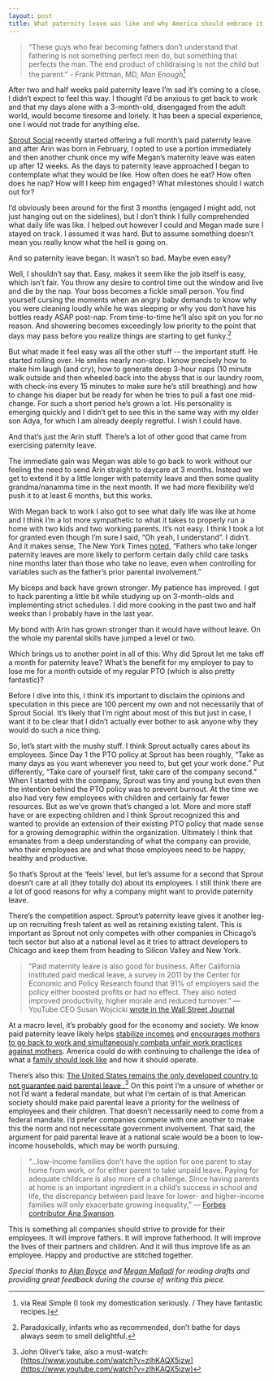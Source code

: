 ```yaml
---
layout: post
title: What paternity leave was like and why America should embrace it
---
```


> “These guys who fear becoming fathers don’t understand that fathering is not something perfect men do, but something that perfects the man. The end product of childraising is not the child but the parent.” - Frank Pittman, MD, _Man Enough_[^1]

After two and half weeks paid paternity leave I’m sad it’s coming to a close. I didn’t expect to feel this way. I thought I’d be anxious to get back to work and that my days alone with a 3-month-old, disengaged from the adult world, would become tiresome and lonely. It has been a special experience, one I would not trade for anything else. 

[Sprout Social](http://www.sproutsocial.com) recently started offering a full month’s paid paternity leave and after Arin was born in February, I opted to use a portion immediately and then another chunk once my wife Megan’s maternity leave was eaten up after 12 weeks. As the days to paternity leave approached I began to contemplate what they would be like. How often does he eat? How often does he nap? How will I keep him engaged? What milestones should I watch out for?

I’d obviously been around for the first 3 months (engaged I might add, not just hanging out on the sidelines), but I don’t think I fully comprehended what daily life was like. I helped out however I could and Megan made sure I stayed on track. I assumed it was hard. But to assume something doesn’t mean you really know what the hell is going on. 

And so paternity leave began. It wasn’t so bad. Maybe even easy?

Well, I shouldn’t say that. Easy, makes it seem like the job itself is easy, which isn’t fair. You throw any desire to control time out the window and live and die by the nap. Your boss becomes a fickle small person. You find yourself cursing the moments when an angry baby demands to know why you were cleaning loudly while he was sleeping or why you don’t have his bottles ready ASAP post-nap. From time-to-time he’ll also spit on you for no reason. And showering becomes exceedingly low priority to the point that days may pass before you realize things are starting to get funky.[^2]

But what made it feel easy was all the other stuff -- the important stuff. He started rolling over. He smiles nearly non-stop. I know precisely how to make him laugh (and cry), how to generate deep 3-hour naps (10 minute walk outside and then wheeled back into the abyss that is our laundry room, with check-ins every 15 minutes to make sure he’s still breathing) and how to change his diaper but be ready for when he tries to pull a fast one mid-change. For such a short period he’s grown a lot. His personality is emerging quickly and I didn’t get to see this in the same way with my older son Adya, for which I am already deeply regretful. I wish I could have.

And that’s just the Arin stuff. There’s a lot of other good that came from exercising paternity leave. 

The immediate gain was Megan was able to go back to work without our feeling the need to send Arin straight to daycare at 3 months. Instead we get to extend it by a little longer with paternity leave and then some quality grandma/nanamma time in the next month. If we had more flexibility we’d push it to at least 6 months, but this works. 

With Megan back to work I also got to see what daily life was like at home and I think I’m a lot more sympathetic to what it takes to properly run a home with two kids and two working parents. It’s not easy. I think I took a lot for granted even though I’m sure I said, “Oh yeah, I understand”. I didn’t. And it makes sense, The New York Times [noted](http://www.nytimes.com/2014/11/09/upshot/paternity-leave-the-rewards-and-the-remaining-stigma.html?abt=0002&abg=1), “Fathers who take longer paternity leaves are more likely to perform certain daily child care tasks nine months later than those who take no leave, even when controlling for variables such as the father’s prior parental involvement.”

My biceps and back have grown stronger. My patience has improved. I got to hack parenting a little bit while studying up on 3-month-olds and implementing strict schedules. I did more cooking in the past two and half weeks than I probably have in the last year. 

My bond with Arin has grown stronger than it would have without leave. On the whole my parental skills have jumped a level or two.  

Which brings us to another point in all of this: Why did Sprout let me take off a month for paternity leave? What’s the benefit for my employer to pay to lose me for a month outside of my regular PTO (which is also pretty fantastic)? 

Before I dive into this, I think it’s important to disclaim the opinions and speculation in this piece are 100 percent my own and not necessarily that of Sprout Social. It’s likely that I’m right about most of this but just in case, I want it to be clear that I didn’t actually ever bother to ask anyone why they would do such a nice thing.

So, let’s start with the mushy stuff. I think Sprout actually cares about its employees. Since Day 1 the PTO policy at Sprout has been roughly, “Take as many days as you want whenever you need to, but get your work done.” Put differently, “Take care of yourself first, take care of the company second.” When I started with the company, Sprout was tiny and young but even then the intention behind the PTO policy was to prevent burnout. At the time we also had very few employees with children and certainly far fewer resources. But as we’ve grown that’s changed a lot. More and more staff have or are expecting children and I think Sprout recognized this and wanted to provide an extension of their existing PTO policy that made sense for a growing demographic within the organization. Ultimately I think that emanates from a deep understanding of what the company can provide, who their employees are and what those employees need to be happy, healthy and productive. 

So that’s Sprout at the ‘feels’ level, but let’s assume for a second that Sprout doesn’t care at all (they totally do) about its employees. I still think there are a lot of good reasons for why a company might want to provide paternity leave. 

There’s the competition aspect. Sprout’s paternity leave gives it another leg-up on recruiting fresh talent as well as retaining existing talent. This is important as Sprout not only competes with other companies in Chicago’s tech sector but also at a national level as it tries to attract developers to Chicago and keep them from heading to Silicon Valley and New York. 

> “Paid maternity leave is also good for business. After California instituted paid medical leave, a survey in 2011 by the Center for Economic and Policy Research found that 91% of employers said the policy either boosted profits or had no effect. They also noted improved productivity, higher morale and reduced turnover.” — YouTube CEO Susan Wojcicki [wrote in the Wall Street Journal](http://www.wsj.com/articles/susan-wojcicki-paid-maternity-leave-is-good-for-business-1418773756)

At a macro level, it’s probably good for the economy and society. We know paid paternity leave likely helps [stabilize incomes](http://www.nytimes.com/2015/02/01/upshot/the-economic-benefits-of-paid-parental-leave.html?_r=0&abt=0002&abg=1) and [encourages mothers to go back to work and simultaneously combats unfair work practices against mothers](http://www.economist.com/news/leaders/21651215-both-parents-should-be-paid-spend-time-home-their-babies-more-hands-rock-cradle?fsrc=scn/tw/te/pe/st/morehandstorockthecradle). America could do with continuing to challenge the idea of what a [family should look like](http://www.johanbavman.se/swedish-dads) and how it should operate.  

There’s also this: [The United States remains the only developed country to not guarantee paid parental leave .](http://www.theguardian.com/us-news/2014/dec/03/-sp-america-only-developed-country-paid-maternity-leave)[^3] On this point I’m a unsure of whether or not I’d want a federal mandate, but what I’m certain of is that American society should make paid parental leave a priority for the wellness of employees and their children. That doesn’t necessarily need to come from a federal mandate. I’d prefer companies compete with one another to make this the norm and not necessitate government involvement. That said, the argument for paid parental leave at a national scale would be a boon to low-income households, which may be worth pursuing.

> “…low-income families don’t have the option for one parent to stay home from work, or for either parent to take unpaid leave. Paying for adequate childcare is also more of a challenge. Since having parents at home is an important ingredient in a child’s success in school and life, the discrepancy between paid leave for lower- and higher-income families will only exacerbate growing inequality,” — [Forbes contributor Ana Swanson](http://www.forbes.com/sites/anaswanson/2015/01/30/why-paternity-leave-is-just-for-the-rich/).

This is something all companies should strive to provide for their employees. It will improve fathers. It will improve fatherhood. It will improve the lives of their partners and children. And it will thus improve life as an employee. Happy and productive are stitched together. 

*Special thanks to [Alan Boyce](https://www.twitter.com/aboyce) and [Megan Malladi](https://twitter.com/megeth124) for reading drafts and providing great feedback during the course of writing this piece.*

[^1]:	via Real Simple (I took my domestication seriously. / They have fantastic recipes.) 

[^2]:	Paradoxically, infants who as recommended, don’t bathe for days always seem to smell delightful.

[^3]:	John Oliver’s take, also a must-watch: [https://www.youtube.com/watch?v=zIhKAQX5izw](https://www.youtube.com/watch?v=zIhKAQX5izw)











